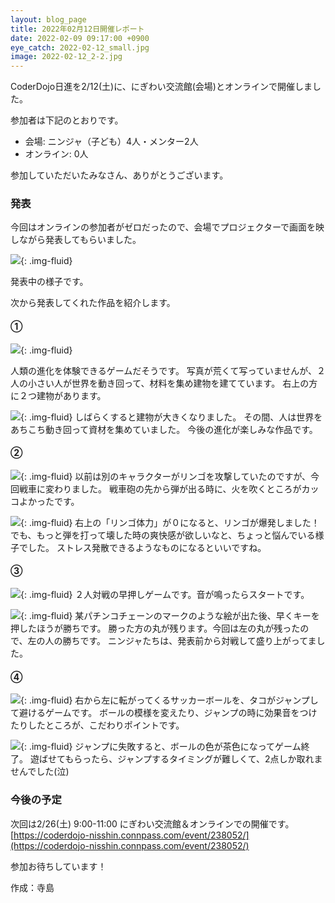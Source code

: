 ```yaml
---
layout: blog_page
title: 2022年02月12日開催レポート
date: 2022-02-09 09:17:00 +0900
eye_catch: 2022-02-12_small.jpg
image: 2022-02-12_2-2.jpg
---
```


CoderDojo日進を2/12(土)に、にぎわい交流館(会場)とオンラインで開催しました。

参加者は下記のとおりです。
* 会場: ニンジャ（子ども）4人・メンター2人
* オンライン: 0人

参加していただいたみなさん、ありがとうございます。

### 発表
今回はオンラインの参加者がゼロだったので、会場でプロジェクターで画面を映しながら発表してもらいました。

![](/assets/img/2022-02-12_0.jpg){: .img-fluid}

発表中の様子です。

次から発表してくれた作品を紹介します。

#### &#9312;

![](/assets/img/2022-02-12_1-1.jpg){: .img-fluid}

人類の進化を体験できるゲームだそうです。
写真が荒くて写っていませんが、２人の小さい人が世界を動き回って、材料を集め建物を建てています。
右上の方に２つ建物があります。

![](/assets/img/2022-02-12_1-2.jpg){: .img-fluid}
しばらくすると建物が大きくなりました。
その間、人は世界をあちこち動き回って資材を集めていました。
今後の進化が楽しみな作品です。

#### &#9313;

![](/assets/img/2022-02-12_2-1.jpg){: .img-fluid}
以前は別のキャラクターがリンゴを攻撃していたのですが、今回戦車に変わりました。
戦車砲の先から弾が出る時に、火を吹くところがカッコよかったです。

![](/assets/img/2022-02-12_2-2.jpg){: .img-fluid}
右上の「リンゴ体力」が０になると、リンゴが爆発しました！
でも、もっと弾を打って壊した時の爽快感が欲しいなと、ちょっと悩んでいる様子でした。
ストレス発散できるようなものになるといいですね。

#### &#9314;

![](/assets/img/2022-02-12_3-1.jpg){: .img-fluid}
２人対戦の早押しゲームです。音が鳴ったらスタートです。

![](/assets/img/2022-02-12_3-2.jpg){: .img-fluid}
某パチンコチェーンのマークのような絵が出た後、早くキーを押したほうが勝ちです。
勝った方の丸が残ります。今回は左の丸が残ったので、左の人の勝ちです。
ニンジャたちは、発表前から対戦して盛り上がってました。

#### &#9315;

![](/assets/img/2022-02-12_4-1.jpg){: .img-fluid}
右から左に転がってくるサッカーボールを、タコがジャンプして避けるゲームです。
ボールの模様を変えたり、ジャンプの時に効果音をつけたりしたところが、こだわりポイントです。

![](/assets/img/2022-02-12_4-2.jpg){: .img-fluid}
ジャンプに失敗すると、ボールの色が茶色になってゲーム終了。
遊ばせてもらったら、ジャンプするタイミングが難しくて、2点しか取れませんでした(泣)


### 今後の予定
次回は2/26(土) 9:00-11:00 にぎわい交流館＆オンラインでの開催です。<br/>
[https://coderdojo-nisshin.connpass.com/event/238052/](https://coderdojo-nisshin.connpass.com/event/238052/)

参加お待ちしています！

作成：寺島
